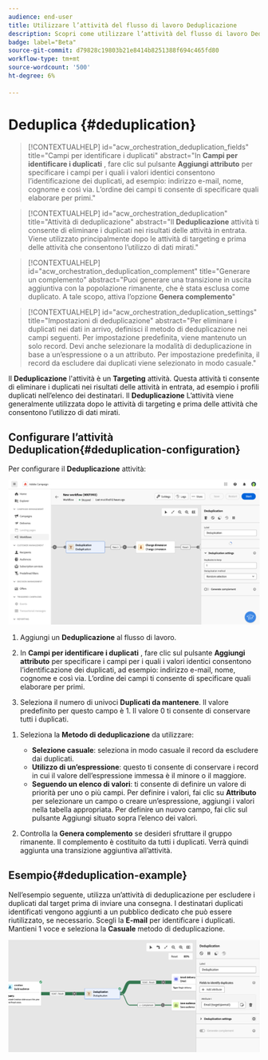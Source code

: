 ```yaml
---
audience: end-user
title: Utilizzare l’attività del flusso di lavoro Deduplicazione
description: Scopri come utilizzare l’attività del flusso di lavoro Deduplicazione
badge: label="Beta"
source-git-commit: d79828c19803b21e8414b8251388f694c465fd80
workflow-type: tm+mt
source-wordcount: '500'
ht-degree: 6%

---
```



# Deduplica {#deduplication}

>[!CONTEXTUALHELP]
>id="acw_orchestration_deduplication_fields"
>title="Campi per identificare i duplicati"
>abstract="In **Campi per identificare i duplicati** , fare clic sul pulsante **Aggiungi attributo** per specificare i campi per i quali i valori identici consentono l’identificazione dei duplicati, ad esempio: indirizzo e-mail, nome, cognome e così via. L’ordine dei campi ti consente di specificare quali elaborare per primi."

>[!CONTEXTUALHELP]
>id="acw_orchestration_deduplication"
>title="Attività di deduplicazione"
>abstract="Il **Deduplicazione** attività ti consente di eliminare i duplicati nei risultati delle attività in entrata. Viene utilizzato principalmente dopo le attività di targeting e prima delle attività che consentono l’utilizzo di dati mirati."


>[!CONTEXTUALHELP]
>id="acw_orchestration_deduplication_complement"
>title="Generare un complemento"
>abstract="Puoi generare una transizione in uscita aggiuntiva con la popolazione rimanente, che è stata esclusa come duplicato. A tale scopo, attiva l’opzione **Genera complemento**"

>[!CONTEXTUALHELP]
>id="acw_orchestration_deduplication_settings"
>title="Impostazioni di deduplicazione"
>abstract="Per eliminare i duplicati nei dati in arrivo, definisci il metodo di deduplicazione nei campi seguenti. Per impostazione predefinita, viene mantenuto un solo record. Devi anche selezionare la modalità di deduplicazione in base a un’espressione o a un attributo. Per impostazione predefinita, il record da escludere dai duplicati viene selezionato in modo casuale."

Il **Deduplicazione** l&#39;attività è un **Targeting** attività. Questa attività ti consente di eliminare i duplicati nei risultati delle attività in entrata, ad esempio i profili duplicati nell’elenco dei destinatari. Il **Deduplicazione** L’attività viene generalmente utilizzata dopo le attività di targeting e prima delle attività che consentono l’utilizzo di dati mirati.

## Configurare l’attività Deduplication{#deduplication-configuration}

Per configurare il **Deduplicazione** attività:

![](../assets/workflow-deduplication.png)

1. Aggiungi un **Deduplicazione** al flusso di lavoro.

1. In **Campi per identificare i duplicati** , fare clic sul pulsante **Aggiungi attributo** per specificare i campi per i quali i valori identici consentono l’identificazione dei duplicati, ad esempio: indirizzo e-mail, nome, cognome e così via. L’ordine dei campi ti consente di specificare quali elaborare per primi.

1. Seleziona il numero di univoci **Duplicati da mantenere**. Il valore predefinito per questo campo è 1. Il valore 0 ti consente di conservare tutti i duplicati.

<!--
    For example, if records A and B are considered duplicates of record Y, and a record C is considered as a duplicate of record Z:

    * If the value of the field is 1: only the Y and Z records are kept.
    * If the value of the field is 0: all the records are kept.
    * If the value of the field is 2: records C and Z are kept and two records from A, B, and Y are kept, by chance or depending on the deduplication method selected thereafter.

-->

1. Seleziona la **Metodo di deduplicazione** da utilizzare:

   * **Selezione casuale**: seleziona in modo casuale il record da escludere dai duplicati.
   * **Utilizzo di un’espressione**: questo ti consente di conservare i record in cui il valore dell’espressione immessa è il minore o il maggiore.
   * **Seguendo un elenco di valori**: ti consente di definire un valore di priorità per uno o più campi. Per definire i valori, fai clic su **Attributo** per selezionare un campo o creare un’espressione, aggiungi i valori nella tabella appropriata. Per definire un nuovo campo, fai clic sul pulsante Aggiungi situato sopra l’elenco dei valori.

1. Controlla la **Genera complemento** se desideri sfruttare il gruppo rimanente. Il complemento è costituito da tutti i duplicati. Verrà quindi aggiunta una transizione aggiuntiva all’attività.

## Esempio{#deduplication-example}

Nell’esempio seguente, utilizza un’attività di deduplicazione per escludere i duplicati dal target prima di inviare una consegna. I destinatari duplicati identificati vengono aggiunti a un pubblico dedicato che può essere riutilizzato, se necessario. Scegli la **E-mail** per identificare i duplicati. Mantieni 1 voce e seleziona la **Casuale** metodo di deduplicazione.

![](../assets/workflow-deduplication-example.png)
